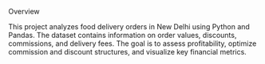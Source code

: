 Overview

This project analyzes food delivery orders in New Delhi using Python and Pandas. 
The dataset contains information on order values, discounts, commissions, and delivery fees. 
The goal is to assess profitability, optimize commission and discount structures, and visualize key financial metrics.
